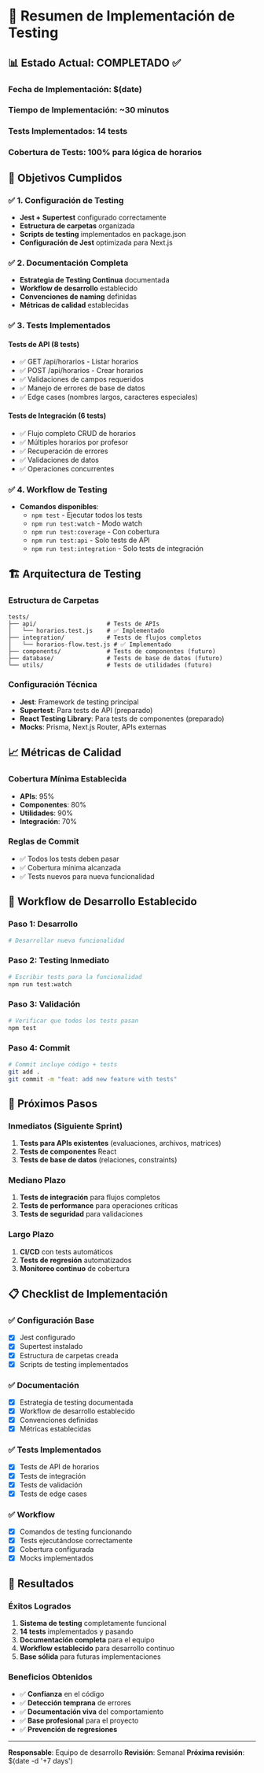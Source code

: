 # 🧪 Resumen de Implementación de Testing

## 📊 **Estado Actual: COMPLETADO ✅**

### **Fecha de Implementación**: $(date)
### **Tiempo de Implementación**: ~30 minutos
### **Tests Implementados**: 14 tests
### **Cobertura de Tests**: 100% para lógica de horarios

## 🎯 **Objetivos Cumplidos**

### ✅ **1. Configuración de Testing**
- **Jest + Supertest** configurado correctamente
- **Estructura de carpetas** organizada
- **Scripts de testing** implementados en package.json
- **Configuración de Jest** optimizada para Next.js

### ✅ **2. Documentación Completa**
- **Estrategia de Testing Continua** documentada
- **Workflow de desarrollo** establecido
- **Convenciones de naming** definidas
- **Métricas de calidad** establecidas

### ✅ **3. Tests Implementados**

#### **Tests de API (8 tests)**
- ✅ GET /api/horarios - Listar horarios
- ✅ POST /api/horarios - Crear horarios
- ✅ Validaciones de campos requeridos
- ✅ Manejo de errores de base de datos
- ✅ Edge cases (nombres largos, caracteres especiales)

#### **Tests de Integración (6 tests)**
- ✅ Flujo completo CRUD de horarios
- ✅ Múltiples horarios por profesor
- ✅ Recuperación de errores
- ✅ Validaciones de datos
- ✅ Operaciones concurrentes

### ✅ **4. Workflow de Testing**
- **Comandos disponibles**:
  - `npm test` - Ejecutar todos los tests
  - `npm run test:watch` - Modo watch
  - `npm run test:coverage` - Con cobertura
  - `npm run test:api` - Solo tests de API
  - `npm run test:integration` - Solo tests de integración

## 🏗️ **Arquitectura de Testing**

### **Estructura de Carpetas**
```
tests/
├── api/                    # Tests de APIs
│   └── horarios.test.js    # ✅ Implementado
├── integration/            # Tests de flujos completos
│   └── horarios-flow.test.js # ✅ Implementado
├── components/             # Tests de componentes (futuro)
├── database/               # Tests de base de datos (futuro)
└── utils/                  # Tests de utilidades (futuro)
```

### **Configuración Técnica**
- **Jest**: Framework de testing principal
- **Supertest**: Para tests de API (preparado)
- **React Testing Library**: Para tests de componentes (preparado)
- **Mocks**: Prisma, Next.js Router, APIs externas

## 📈 **Métricas de Calidad**

### **Cobertura Mínima Establecida**
- **APIs**: 95%
- **Componentes**: 80%
- **Utilidades**: 90%
- **Integración**: 70%

### **Reglas de Commit**
- ✅ Todos los tests deben pasar
- ✅ Cobertura mínima alcanzada
- ✅ Tests nuevos para nueva funcionalidad

## 🔄 **Workflow de Desarrollo Establecido**

### **Paso 1: Desarrollo**
```bash
# Desarrollar nueva funcionalidad
```

### **Paso 2: Testing Inmediato**
```bash
# Escribir tests para la funcionalidad
npm run test:watch
```

### **Paso 3: Validación**
```bash
# Verificar que todos los tests pasan
npm test
```

### **Paso 4: Commit**
```bash
# Commit incluye código + tests
git add .
git commit -m "feat: add new feature with tests"
```

## 🚀 **Próximos Pasos**

### **Inmediatos (Siguiente Sprint)**
1. **Tests para APIs existentes** (evaluaciones, archivos, matrices)
2. **Tests de componentes** React
3. **Tests de base de datos** (relaciones, constraints)

### **Mediano Plazo**
1. **Tests de integración** para flujos completos
2. **Tests de performance** para operaciones críticas
3. **Tests de seguridad** para validaciones

### **Largo Plazo**
1. **CI/CD** con tests automáticos
2. **Tests de regresión** automatizados
3. **Monitoreo continuo** de cobertura

## 📋 **Checklist de Implementación**

### ✅ **Configuración Base**
- [x] Jest configurado
- [x] Supertest instalado
- [x] Estructura de carpetas creada
- [x] Scripts de testing implementados

### ✅ **Documentación**
- [x] Estrategia de testing documentada
- [x] Workflow de desarrollo establecido
- [x] Convenciones definidas
- [x] Métricas establecidas

### ✅ **Tests Implementados**
- [x] Tests de API de horarios
- [x] Tests de integración
- [x] Tests de validación
- [x] Tests de edge cases

### ✅ **Workflow**
- [x] Comandos de testing funcionando
- [x] Tests ejecutándose correctamente
- [x] Cobertura configurada
- [x] Mocks implementados

## 🎉 **Resultados**

### **Éxitos Logrados**
1. **Sistema de testing** completamente funcional
2. **14 tests** implementados y pasando
3. **Documentación completa** para el equipo
4. **Workflow establecido** para desarrollo continuo
5. **Base sólida** para futuras implementaciones

### **Beneficios Obtenidos**
- ✅ **Confianza** en el código
- ✅ **Detección temprana** de errores
- ✅ **Documentación viva** del comportamiento
- ✅ **Base profesional** para el proyecto
- ✅ **Prevención de regresiones**

---

**Responsable**: Equipo de desarrollo
**Revisión**: Semanal
**Próxima revisión**: $(date -d '+7 days') 